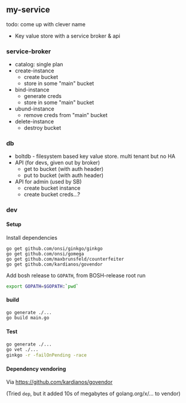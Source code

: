 ## my-service

todo: come up with clever name

* Key value store with a service broker & api


### service-broker
* catalog: single plan
* create-instance
    * create bucket
    * store in some "main" bucket
* bind-instance
	* generate creds
	* store in some "main" bucket
* ubund-instance
    * remove creds from "main" bucket
* delete-instance
    * destroy bucket

### db
* boltdb - filesystem based key value store. multi tenant but no HA
* API (for devs, given out by broker)
    * get to bucket (with auth header)
    * put to bucket (with auth header)
* API for admin (used by SB)
    * create bucket instance
    * create bucket creds...?

### dev
#### Setup
Install dependencies
```
go get github.com/onsi/ginkgo/ginkgo
go get github.com/onsi/gomega
go get github.com/maxbrunsfeld/counterfeiter
go get github.com/kardianos/govendor
```

Add bosh release to `GOPATH`, from BOSH-release root run 
```bash
export GOPATH=$GOPATH:`pwd`
```

#### build
```bash
go generate ./...
go build main.go
```

#### Test
```bash
go generate ./...
go vet ./...
ginkgo -r -failOnPending -race
```

#### Dependency vendoring
Via https://github.com/kardianos/govendor

(Tried `dep`, but it added 10s of megabytes of golang.org/x/... to vendor)
